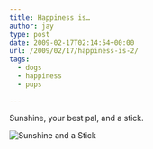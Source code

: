 ```yaml
---
title: Happiness is…
author: jay
type: post
date: 2009-02-17T02:14:54+00:00
url: /2009/02/17/happiness-is-2/
tags:
  - dogs
  - happiness
  - pups

---
```

Sunshine, your best pal, and a stick.

![Sunshine and a Stick][1]

 [1]: https://photos.smugmug.com/photos/505700708_txK4C-M.jpg